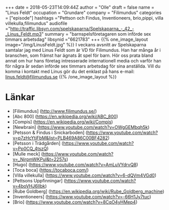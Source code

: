 +++
date = 2018-05-23T14:09:44Z
author = "Olle"
draft = false
name = "Linus Feldt"
occupation = "Grundare"
company = "Filimundus"
categories = ["episode"]
hashtags ="Pettson och Findus, Inventioneers, brio,pippi, villa villekulla,filimundus"
audiofile ="http://traffic.libsyn.com/spelskaparna/Spelskaparna_-_42_-_Linus_Feldt.mp3"
summary = "barnspelsföretagaren som införde sex timmars arbetsdag"
libsynid ="6621783"
+++
{{% one_image_layout image="/img/LinusFeldt.jpg" %}}
I veckans avsnitt av Spelskaparna samtalar jag med Linus Feldt som är VD för Filimundus. Han har många år i branschen, som främst har ägnats åt spel för barn. Hör oss prata bland annat om hur hans företag intresserade internationell media och varför han för några år sedan införde sex timmars arbetsdag för sina anställda. Vill du komma i kontakt med Linus gör du det enklast på hans e-mail: linus.feldt@filimundus.se
{{% /one_image_layout %}}
# Länkar
* [Filimundus] (http://www.filimundus.se/)
* [Abc 800] (https://en.wikipedia.org/wiki/ABC_800)
* [Compis] (https://en.wikipedia.org/wiki/Compis)
* [Newbrain] (https://www.youtube.com/watch?v=OWgGEMbqh5k)
* [Petsson & Findus i Snickarboden] (https://www.youtube.com/watch?v=p7zHcYtiFbM&list=PLB469A86C00BF4282)
* [Petsson i Trädgården] (https://www.youtube.com/watch?v=Pp0CQ_4tszQ)
* [Mulle meck] (https://www.youtube.com/watch?v=_NjrpmWKPuI&t=2257s)
* [Hugo] (https://www.youtube.com/watch?v=AmLuVYdrvQ8)
* [Toca boca] (https://tocaboca.com/)
* [Villa villekulla] (https://www.youtube.com/watch?v=6-dQVm4VGd0)
* [Pettsons Uppfinningar] (https://www.youtube.com/watch?v=4boVHJ6IIbk)
* [Rube Goldberg] (https://en.wikipedia.org/wiki/Rube_Goldberg_machine)
* [Inventioneers] (https://www.youtube.com/watch?v=-66H1Jy7tuc)
* [Brio] (https://www.youtube.com/watch?v=8CqO4yHMep4)
